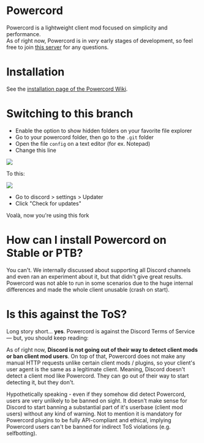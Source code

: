 # Powercord
Powercord is a lightweight client mod focused on simplicity and performance.  
As of right now, Powercord is in *very* early stages of development, so feel free to join [this server](https://discord.gg/nFRHhDk) for any questions.

# Installation
See the [installation page of the Powercord Wiki](https://github.com/powercord-org/powercord/wiki/Installation).

# Switching to this branch
- Enable the option to show hidden folders on your favorite file explorer
- Go to your powercord folder, then go to the `.git` folder
- Open the file `config` on a text editor (for ex. Notepad)
- Change this line

![](https://media.discordapp.net/attachments/539180316447997974/778703903315329034/unknown.png)

To this:

![](https://media.discordapp.net/attachments/539180316447997974/778704191597182987/unknown.png)

- Go to discord > settings > Updater
- Click "Check for updates"

Voalà, now you're using this fork


# How can I install Powercord on Stable or PTB?
You can't. We internally discussed about supporting all Discord channels and even ran an experiment about it, but that didn't give great results.
Powercord was not able to run in some scenarios due to the huge internal differences and made the whole client unusable (crash on start).

# Is this against the ToS?
Long story short... __yes__. Powercord is against the Discord Terms of Service — but, you should keep reading:  

As of right now, __Discord is not going out of their way to detect client mods or ban client mod users__. On top of that, Powercord does not make any manual HTTP requests unlike certain client mods / plugins, so your client's user agent is the same as a legitimate client. Meaning, Discord doesn't detect a client mod like Powercord. They can go out of their way to start detecting it, but they don't.  

Hypothetically speaking - even if they somehow did detect Powercord, users are very unlikely to be banned on sight. It doesn't make sense for Discord to start banning a substantial part of it's userbase (client mod users) without any kind of warning. Not to mention it is mandatory for Powercord plugins to be fully API-compliant and ethical, implying Powercord users can't be banned for indirect ToS violations (e.g. selfbotting).
